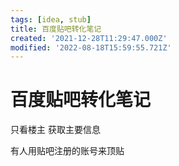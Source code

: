 ```yaml
---
tags: [idea, stub]
title: 百度贴吧转化笔记
created: '2021-12-28T11:29:47.000Z'
modified: '2022-08-18T15:59:55.721Z'
---
```


# 百度贴吧转化笔记

只看楼主 获取主要信息

有人用贴吧注册的账号来顶贴
